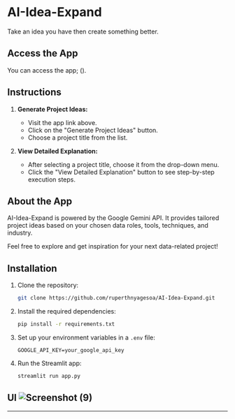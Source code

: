 # AI-Idea-Expand

Take an idea you have then create something better.

## Access the App

You can access the app; ().

## Instructions

1. **Generate Project Ideas:**
   - Visit the app link above.
   - Click on the "Generate Project Ideas" button.
   - Choose a project title from the list.

2. **View Detailed Explanation:**
   - After selecting a project title, choose it from the drop-down menu.
   - Click the "View Detailed Explanation" button to see step-by-step execution steps.

## About the App

AI-Idea-Expand is powered by the Google Gemini API. It provides tailored project ideas based on your chosen data roles, tools, techniques, and industry.

Feel free to explore and get inspiration for your next data-related project!

## Installation

1. Clone the repository:

   ```bash
   git clone https://github.com/ruperthnyagesoa/AI-Idea-Expand.git
   ```

2. Install the required dependencies:

   ```bash
   pip install -r requirements.txt
   ```

3. Set up your environment variables in a `.env` file:

   ```plaintext
   GOOGLE_API_KEY=your_google_api_key
   ```

4. Run the Streamlit app:

   ```bash
   streamlit run app.py
## UI ![Screenshot (9)]()
---

